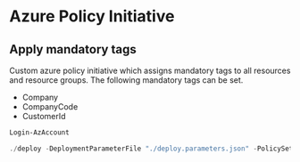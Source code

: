 # Azure Policy Initiative
## Apply mandatory tags

Custom azure policy initiative which assigns mandatory tags to all resources and resource groups. The following mandatory tags can be set.

- Company
- CompanyCode
- CustomerId


``` powershell
Login-AzAccount

./deploy -DeploymentParameterFile "./deploy.parameters.json" -PolicySetDefinitionFile "./azurepolicyset.definitions.json" -PolicySetParameterFile "./azurepolicyset.parameters.json"

```